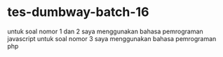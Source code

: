 # tes-dumbway-batch-16


untuk soal nomor 1 dan 2 saya menggunakan bahasa pemrograman javascript
untuk soal nomor 3 saya menggunakan bahasa pemrograman php
